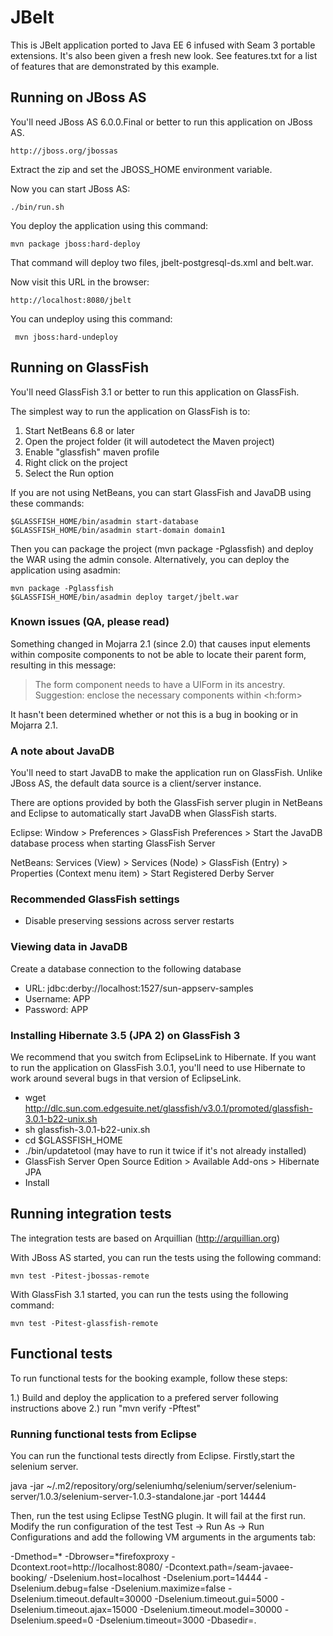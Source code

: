 # JBelt 

This is JBelt application ported to Java EE 6 infused with Seam
3 portable extensions.  It's also been given a fresh new look. See features.txt
for a list of features that are demonstrated by this example.

## Running on JBoss AS

You'll need JBoss AS 6.0.0.Final or better to run this application on JBoss AS.

    http://jboss.org/jbossas

Extract the zip and set the JBOSS_HOME environment variable.

Now you can start JBoss AS:

    ./bin/run.sh

You deploy the application using this command:

    mvn package jboss:hard-deploy

That command will deploy two files, jbelt-postgresql-ds.xml and belt.war.

Now visit this URL in the browser:

    http://localhost:8080/jbelt

You can undeploy using this command:

     mvn jboss:hard-undeploy

## Running on GlassFish

You'll need GlassFish 3.1 or better to run this application on GlassFish.

The simplest way to run the application on GlassFish is to:

1. Start NetBeans 6.8 or later
2. Open the project folder (it will autodetect the Maven project)
3. Enable "glassfish" maven profile
4. Right click on the project
5. Select the Run option

If you are not using NetBeans, you can start GlassFish and JavaDB using these commands:

    $GLASSFISH_HOME/bin/asadmin start-database
    $GLASSFISH_HOME/bin/asadmin start-domain domain1

Then you can package the project (mvn package -Pglassfish) and deploy the WAR using the admin console.
Alternatively, you can deploy the application using asadmin:

    mvn package -Pglassfish
    $GLASSFISH_HOME/bin/asadmin deploy target/jbelt.war

### Known issues (QA, please read)

Something changed in Mojarra 2.1 (since 2.0) that causes input elements within
composite components to not be able to locate their parent form, resulting in
this message:

> The form component needs to have a UIForm in its ancestry. Suggestion:
> enclose the necessary components within <h:form>

It hasn't been determined whether or not this is a bug in booking or in Mojarra 2.1.

### A note about JavaDB

You'll need to start JavaDB to make the application run on GlassFish. Unlike
JBoss AS, the default data source is a client/server instance.

There are options provided by both the GlassFish server plugin in NetBeans and
Eclipse to automatically start JavaDB when GlassFish starts.

Eclipse:
Window > Preferences > GlassFish Preferences > Start the JavaDB database process when starting GlassFish Server

NetBeans:
Services (View) > Services (Node) > GlassFish (Entry) > Properties (Context menu item) > Start Registered Derby Server

### Recommended GlassFish settings

* Disable preserving sessions across server restarts

### Viewing data in JavaDB

Create a database connection to the following database

* URL: jdbc:derby://localhost:1527/sun-appserv-samples
* Username: APP
* Password: APP

### Installing Hibernate 3.5 (JPA 2) on GlassFish 3

We recommend that you switch from EclipseLink to Hibernate. If you want to 
run the application on GlassFish 3.0.1, you'll need to use Hibernate to work
around several bugs in that version of EclipseLink.

* wget http://dlc.sun.com.edgesuite.net/glassfish/v3.0.1/promoted/glassfish-3.0.1-b22-unix.sh
* sh glassfish-3.0.1-b22-unix.sh
* cd $GLASSFISH_HOME
* ./bin/updatetool (may have to run it twice if it's not already installed)
* GlassFish Server Open Source Edition > Available Add-ons > Hibernate JPA
* Install

## Running integration tests

The integration tests are based on Arquillian (http://arquillian.org)

With JBoss AS started, you can run the tests using the following command:

    mvn test -Pitest-jbossas-remote

With GlassFish 3.1 started, you can run the tests using the following command:

    mvn test -Pitest-glassfish-remote

## Functional tests

To run functional tests for the booking example, follow these steps:

1.) Build and deploy the application to a prefered server following instructions above
2.) run "mvn verify -Pftest"

### Running functional tests from Eclipse

You can run the functional tests directly from Eclipse. 
Firstly,start the selenium server.

java -jar ~/.m2/repository/org/seleniumhq/selenium/server/selenium-server/1.0.3/selenium-server-1.0.3-standalone.jar -port 14444

Then, run the test using Eclipse TestNG plugin.
It will fail at the first run. Modify the run configuration of the test
Test -> Run As -> Run Configurations and add the following VM 
arguments in the arguments tab:

-Dmethod=* -Dbrowser=*firefoxproxy -Dcontext.root=http://localhost:8080/ -Dcontext.path=/seam-javaee-booking/ -Dselenium.host=localhost -Dselenium.port=14444 -Dselenium.debug=false -Dselenium.maximize=false -Dselenium.timeout.default=30000 -Dselenium.timeout.gui=5000 -Dselenium.timeout.ajax=15000 -Dselenium.timeout.model=30000 -Dselenium.speed=0 -Dselenium.timeout=3000 -Dbasedir=.
